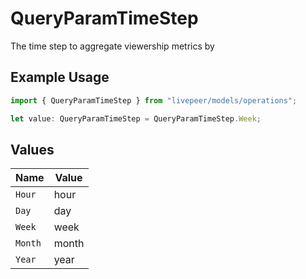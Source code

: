 # QueryParamTimeStep

The time step to aggregate viewership metrics by

## Example Usage

```typescript
import { QueryParamTimeStep } from "livepeer/models/operations";

let value: QueryParamTimeStep = QueryParamTimeStep.Week;
```

## Values

| Name    | Value   |
| ------- | ------- |
| `Hour`  | hour    |
| `Day`   | day     |
| `Week`  | week    |
| `Month` | month   |
| `Year`  | year    |